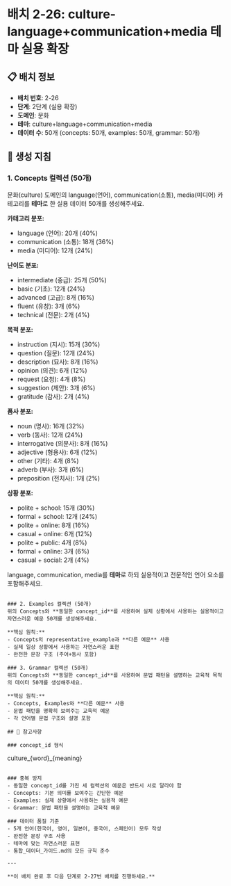 # 배치 2-26: culture-language+communication+media 테마 실용 확장

## 📋 배치 정보
- **배치 번호**: 2-26
- **단계**: 2단계 (실용 확장)
- **도메인**: 문화
- **테마**: culture+language+communication+media
- **데이터 수**: 50개 (concepts: 50개, examples: 50개, grammar: 50개)

## 🎯 생성 지침

### 1. Concepts 컬렉션 (50개)
문화(culture) 도메인의 language(언어), communication(소통), media(미디어) 카테고리를 **테마**로 한 실용 데이터 50개를 생성해주세요.

**카테고리 분포:**
- language (언어): 20개 (40%)
- communication (소통): 18개 (36%)
- media (미디어): 12개 (24%)

**난이도 분포:**
- intermediate (중급): 25개 (50%)
- basic (기초): 12개 (24%)
- advanced (고급): 8개 (16%)
- fluent (유창): 3개 (6%)
- technical (전문): 2개 (4%)

**목적 분포:**
- instruction (지시): 15개 (30%)
- question (질문): 12개 (24%)
- description (묘사): 8개 (16%)
- opinion (의견): 6개 (12%)
- request (요청): 4개 (8%)
- suggestion (제안): 3개 (6%)
- gratitude (감사): 2개 (4%)

**품사 분포:**
- noun (명사): 16개 (32%)
- verb (동사): 12개 (24%)
- interrogative (의문사): 8개 (16%)
- adjective (형용사): 6개 (12%)
- other (기타): 4개 (8%)
- adverb (부사): 3개 (6%)
- preposition (전치사): 1개 (2%)

**상황 분포:**
- polite + school: 15개 (30%)
- formal + school: 12개 (24%)
- polite + online: 8개 (16%)
- casual + online: 6개 (12%)
- polite + public: 4개 (8%)
- formal + online: 3개 (6%)
- casual + social: 2개 (4%)

language, communication, media를 **테마**로 하되 실용적이고 전문적인 언어 요소를 포함해주세요.

```

### 2. Examples 컬렉션 (50개)
위의 Concepts와 **동일한 concept_id**를 사용하여 실제 상황에서 사용하는 실용적이고 자연스러운 예문 50개를 생성해주세요.

**핵심 원칙:**
- Concepts의 representative_example과 **다른 예문** 사용
- 실제 일상 상황에서 사용하는 자연스러운 표현
- 완전한 문장 구조 (주어+동사 포함)

### 3. Grammar 컬렉션 (50개)
위의 Concepts와 **동일한 concept_id**를 사용하여 문법 패턴을 설명하는 교육적 목적의 데이터 50개를 생성해주세요.

**핵심 원칙:**
- Concepts, Examples와 **다른 예문** 사용
- 문법 패턴을 명확히 보여주는 교육적 예문
- 각 언어별 문법 구조와 설명 포함

## 📝 참고사항

### concept_id 형식
```
culture_{word}_{meaning}
```

### 중복 방지
- 동일한 concept_id를 가진 세 컬렉션의 예문은 반드시 서로 달라야 함
- Concepts: 기본 의미를 보여주는 간단한 예문
- Examples: 실제 상황에서 사용하는 실용적 예문  
- Grammar: 문법 패턴을 설명하는 교육적 예문

### 데이터 품질 기준
- 5개 언어(한국어, 영어, 일본어, 중국어, 스페인어) 모두 작성
- 완전한 문장 구조 사용
- 테마에 맞는 자연스러운 표현
- 통합_데이터_가이드.md의 모든 규칙 준수

---

**이 배치 완료 후 다음 단계로 2-27번 배치를 진행하세요.**